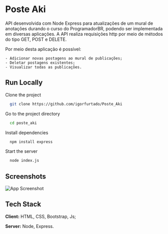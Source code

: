 
# Poste Aki

API desenvolvida com Node Express para atualizações de um mural de anotações durando o curso do ProgramadorBR, podendo ser implementada em diversas aplicações.
A API realiza requisições http por meio de métodos do tipo GET, POST e DELETE.

Por meio desta aplicação é possível:

    - Adicionar novas postagens ao mural de publicações;
    - Deletar postagens existentes;
    - Visualizar todas as publicações.




## Run Locally

Clone the project

```bash
  git clone https://github.com/igorfurtado/Poste_Aki
```

Go to the project directory

```bash
  cd poste_aki
```

Install dependencies

```bash
  npm install express
```

Start the server

```bash
  node index.js
```


## Screenshots

![App Screenshot](https://via.placeholder.com/468x300?text=App+Screenshot+Here)


## Tech Stack

**Client:** HTML, CSS, Bootstrap, Js;

**Server:** Node, Express.


